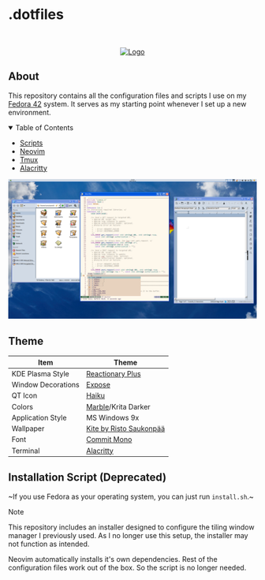 # .dotfiles

<br />
<p align="center">
  <a href="https://github.com/umutsevdi/dotfiles">
    <img src="https://img.icons8.com/fluency/344/fedora.png" alt="Logo" height="80">
  </a>
</p>

## About

This repository contains all the configuration files and scripts 
I use on my [Fedora 42](https://getfedora.org/en/server/download/) system.
It serves as my starting point whenever I set up a new environment.

<details open="open">
  <summary>Table of Contents</summary>
  <ul>
  <li><a href="bin/">Scripts</a></li>
  <li><a href="nvim/">Neovim</a></li>
  <li><a href="tmux.conf">Tmux</a></li>
  <li><a href="alacritty/">Alacritty</a></li>
  </ul>
</details>

![Desktop](screenshots/desktop.png)

##  Theme
| Item | Theme |
| -------------- | --------------- |
| KDE Plasma Style | [Reactionary Plus](https://store.kde.org/p/1252412) |
| Window Decorations | [Expose](https://store.kde.org/p/1479056) |
| QT Icon | [Haiku](https://store.kde.org/p/2087825) |
| Colors | [Marble](https://store.kde.org/p/1001757)/Krita Darker |
| Application Style | MS Windows 9x |
| Wallpaper | [Kite by Risto Saukonpää](https://raw.githubusercontent.com/KDE/plasma-workspace-wallpapers/7f7259792d3bfa2361d0cf13a405a3bcc8b2b3e9/Kite/contents/images/2560x1600.jpg) |
| Font | [Commit Mono](https://commitmono.com/) |
| Terminal | [Alacritty](https://alacritty.org/) |


## Installation Script (Deprecated)

~If you use Fedora as your operating system, you can just run `install.sh`.~

> [!NOTE]
> This repository includes an installer designed to configure the tiling 
> window manager I previously used. As I no longer use this setup,
> the installer may not function as intended. 
>
> Neovim automatically installs it's own dependencies. Rest of the 
> configuration files work out of the box. So the script is no longer needed.
